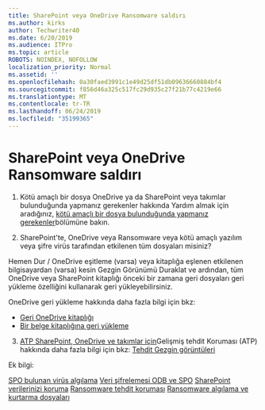 ```yaml
---
title: SharePoint veya OneDrive Ransomware saldırı
ms.author: kirks
author: Techwriter40
ms.date: 6/20/2019
ms.audience: ITPro
ms.topic: article
ROBOTS: NOINDEX, NOFOLLOW
localization_priority: Normal
ms.assetid: ''
ms.openlocfilehash: 0a30faed3991c1e49d25df51db09636660884bf4
ms.sourcegitcommit: f856d46a325c517fc29d935c27f21b77c4219e66
ms.translationtype: MT
ms.contentlocale: tr-TR
ms.lasthandoff: 06/24/2019
ms.locfileid: "35199365"
---
```

# <a name="ransomware-attack-in-sharepoint-or-onedrive"></a>SharePoint veya OneDrive Ransomware saldırı

1.  Kötü amaçlı bir dosya OneDrive ya da SharePoint veya takımlar bulunduğunda yapmanız gerekenler hakkında Yardım almak için aradığınız, [kötü amaçlı bir dosya bulunduğunda yapmanız gerekenler](https://support.office.com/en-ie/article/what-to-do-when-a-malicious-file-is-found-in-sharepoint-online-onedrive-or-microsoft-teams-01e902ad-a903-4e0f-b093-1e1ac0c37ad2)bölümüne bakın.

2.  SharePoint'te, OneDrive veya Ransomware veya kötü amaçlı yazılım veya şifre virüs tarafından etkilenen tüm dosyaları misiniz? 

Hemen Dur / OneDrive eşitleme (varsa) veya kitaplığa eşlenen etkilenen bilgisayardan (varsa) kesin Gezgin Görünümü Duraklat ve ardından, tüm OneDrive veya SharePoint kitaplığı önceki bir zamana geri dosyaları geri yükleme özelliğini kullanarak geri yükleyebilirsiniz. 

OneDrive geri yükleme hakkında daha fazla bilgi için bkz:

- [Geri OneDrive kitaplığı](https://support.office.com/article/restore-your-onedrive-fa231298-759d-41cf-bcd0-25ac53eb8a150)
- [Bir belge kitaplığına geri yükleme](https://support.office.com/article/restore-a-document-library-317791c3-8bd0-4dfd-8254-3ca90883d39a?ui=en-US&rs=en-US&ad=US)

3. [ATP SharePoint, OneDrive ve takımlar için](https://docs.microsoft.com/en-us/office365/securitycompliance/atp-for-spo-odb-and-teams)Gelişmiş tehdit Koruması (ATP) hakkında daha fazla bilgi için bkz:
[Tehdit Gezgin görüntüleri](https://docs.microsoft.com/en-us/office365/securitycompliance/threat-explorer-views)

Ek bilgi:

[SPO bulunan virüs algılama](https://docs.microsoft.com/en-us/office365/securitycompliance/virus-detection-in-spo)
[Veri şifrelemesi ODB ve SPO](https://docs.microsoft.com/en-us/office365/securitycompliance/data-encryption-in-odb-and-spo)
[SharePoint verilerinizi koruma](https://docs.microsoft.com/en-us/sharepoint/safeguarding-your-data)
[Ransomware tehdit koruması](https://docs.microsoft.com/en-us/windows/security/threat-protection/intelligence/ransomware-malware)
[Ransomware algılama ve kurtarma dosyaları](https://support.office.com/en-ie/article/Ransomware-detection-and-recovering-your-files-0d90ec50-6bfd-40f4-acc7-b8c12c73637f)